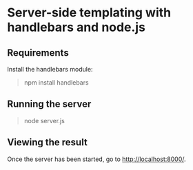 # Server-side templating with handlebars and node.js

## Requirements

Install the handlebars module:
> npm install handlebars

## Running the server

> node server.js

## Viewing the result

Once the server has been started, go to [http://localhost:8000/](http://localhost:8000/).